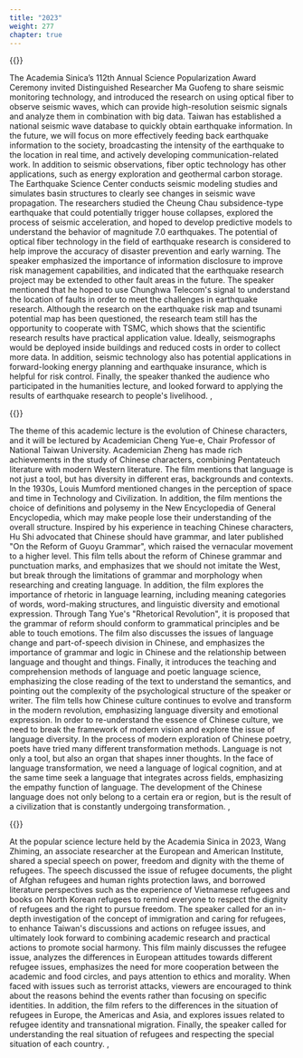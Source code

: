 ```yaml
---
title: "2023"
weight: 277
chapter: true
---
```



{{<youtube id="psDumxD77Tg">}}

The Academia Sinica’s 112th Annual Science Popularization Award Ceremony invited Distinguished Researcher Ma Guofeng to share seismic monitoring technology, and introduced the research on using optical fiber to observe seismic waves, which can provide high-resolution seismic signals and analyze them in combination with big data. Taiwan has established a national seismic wave database to quickly obtain earthquake information. In the future, we will focus on more effectively feeding back earthquake information to the society, broadcasting the intensity of the earthquake to the location in real time, and actively developing communication-related work. In addition to seismic observations, fiber optic technology has other applications, such as energy exploration and geothermal carbon storage. The Earthquake Science Center conducts seismic modeling studies and simulates basin structures to clearly see changes in seismic wave propagation. The researchers studied the Cheung Chau subsidence-type earthquake that could potentially trigger house collapses, explored the process of seismic acceleration, and hoped to develop predictive models to understand the behavior of magnitude 7.0 earthquakes. The potential of optical fiber technology in the field of earthquake research is considered to help improve the accuracy of disaster prevention and early warning. The speaker emphasized the importance of information disclosure to improve risk management capabilities, and indicated that the earthquake research project may be extended to other fault areas in the future. The speaker mentioned that he hoped to use Chunghwa Telecom's signal to understand the location of faults in order to meet the challenges in earthquake research. Although the research on the earthquake risk map and tsunami potential map has been questioned, the research team still has the opportunity to cooperate with TSMC, which shows that the scientific research results have practical application value. Ideally, seismographs would be deployed inside buildings and reduced costs in order to collect more data. In addition, seismic technology also has potential applications in forward-looking energy planning and earthquake insurance, which is helpful for risk control. Finally, the speaker thanked the audience who participated in the humanities lecture, and looked forward to applying the results of earthquake research to people's livelihood. ,

{{<youtube id="gwzoDYFH5mQ">}}

The theme of this academic lecture is the evolution of Chinese characters, and it will be lectured by Academician Cheng Yue-e, Chair Professor of National Taiwan University. Academician Zheng has made rich achievements in the study of Chinese characters, combining Pentateuch literature with modern Western literature. The film mentions that language is not just a tool, but has diversity in different eras, backgrounds and contexts. In the 1930s, Louis Mumford mentioned changes in the perception of space and time in Technology and Civilization. In addition, the film mentions the choice of definitions and polysemy in the New Encyclopedia of General Encyclopedia, which may make people lose their understanding of the overall structure. Inspired by his experience in teaching Chinese characters, Hu Shi advocated that Chinese should have grammar, and later published "On the Reform of Guoyu Grammar", which raised the vernacular movement to a higher level. This film tells about the reform of Chinese grammar and punctuation marks, and emphasizes that we should not imitate the West, but break through the limitations of grammar and morphology when researching and creating language. In addition, the film explores the importance of rhetoric in language learning, including meaning categories of words, word-making structures, and linguistic diversity and emotional expression. Through Tang Yue's "Rhetorical Revolution", it is proposed that the grammar of reform should conform to grammatical principles and be able to touch emotions. The film also discusses the issues of language change and part-of-speech division in Chinese, and emphasizes the importance of grammar and logic in Chinese and the relationship between language and thought and things. Finally, it introduces the teaching and comprehension methods of language and poetic language science, emphasizing the close reading of the text to understand the semantics, and pointing out the complexity of the psychological structure of the speaker or writer. The film tells how Chinese culture continues to evolve and transform in the modern revolution, emphasizing language diversity and emotional expression. In order to re-understand the essence of Chinese culture, we need to break the framework of modern vision and explore the issue of language diversity. In the process of modern exploration of Chinese poetry, poets have tried many different transformation methods. Language is not only a tool, but also an organ that shapes inner thoughts. In the face of language transformation, we need a language of logical cognition, and at the same time seek a language that integrates across fields, emphasizing the empathy function of language. The development of the Chinese language does not only belong to a certain era or region, but is the result of a civilization that is constantly undergoing transformation. ,

{{<youtube id="OnlBQlqFF_w">}}

At the popular science lecture held by the Academia Sinica in 2023, Wang Zhiming, an associate researcher at the European and American Institute, shared a special speech on power, freedom and dignity with the theme of refugees. The speech discussed the issue of refugee documents, the plight of Afghan refugees and human rights protection laws, and borrowed literature perspectives such as the experience of Vietnamese refugees and books on North Korean refugees to remind everyone to respect the dignity of refugees and the right to pursue freedom. The speaker called for an in-depth investigation of the concept of immigration and caring for refugees, to enhance Taiwan's discussions and actions on refugee issues, and ultimately look forward to combining academic research and practical actions to promote social harmony. This film mainly discusses the refugee issue, analyzes the differences in European attitudes towards different refugee issues, emphasizes the need for more cooperation between the academic and food circles, and pays attention to ethics and morality. When faced with issues such as terrorist attacks, viewers are encouraged to think about the reasons behind the events rather than focusing on specific identities. In addition, the film refers to the differences in the situation of refugees in Europe, the Americas and Asia, and explores issues related to refugee identity and transnational migration. Finally, the speaker called for understanding the real situation of refugees and respecting the special situation of each country. ,

